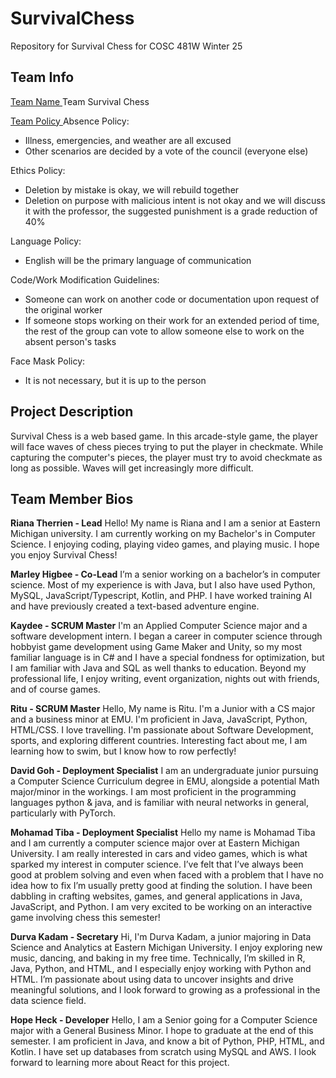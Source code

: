 # SurvivalChess
Repository for Survival Chess for COSC 481W Winter 25

## Team Info
<ins> Team Name </ins>
Team Survival Chess

<ins> Team Policy </ins>
Absence Policy:
- Illness, emergencies, and weather are all excused
- Other scenarios are decided by a vote of the council (everyone else)
  
Ethics Policy:
- Deletion by mistake is okay, we will rebuild together
- Deletion on purpose with malicious intent is not okay and we will discuss it with the professor, the suggested punishment is a grade reduction of 40%
  
Language Policy:
- English will be the primary language of communication

Code/Work Modification Guidelines:
- Someone can work on another code or documentation upon request of the original worker
- If someone stops working on their work for an extended period of time, the rest of the group can vote to allow someone else to work on the absent person's tasks
  
Face Mask Policy:
- It is not necessary, but it is up to the person

## Project Description
Survival Chess is a web based game. In this arcade-style game, the player will face waves of chess pieces trying to put the player in checkmate. While capturing the computer's pieces, the player must try to avoid checkmate as long as possible. Waves will get increasingly more difficult. 

## Team Member Bios
**Riana Therrien - Lead** 
Hello! My name is Riana and I am a senior at Eastern Michigan university. I am currently working on my Bachelor's in Computer Science. I enjoying coding, playing video games, and playing music. I hope you enjoy Survival Chess!

**Marley Higbee - Co-Lead**
I’m a senior working on a bachelor’s in computer science. Most of my experience is with Java, but I also have used Python, MySQL, JavaScript/Typescript, Kotlin, and PHP. I have worked training AI and have previously created a text-based adventure engine.

**Kaydee - SCRUM Master**
I'm an Applied Computer Science major and a software development intern. I began a career in computer science through hobbyist game development using Game Maker and Unity, so my most familiar language is in C# and I have a special fondness for optimization, but I am familiar with Java and SQL as well thanks to education. Beyond my professional life, I enjoy writing, event organization, nights out with friends, and of course games.

**Ritu - SCRUM Master**
Hello, My name is Ritu. I'm a Junior with a CS major and a business minor at EMU. I'm proficient in Java, JavaScript, Python, HTML/CSS. I love travelling. I'm passionate about Software Development, sports, and exploring different countries. Interesting fact about me, I am learning how to swim, but I know how to row perfectly!

**David Goh - Deployment Specialist**
I am an undergraduate junior pursuing a Computer Science Curriculum degree in EMU, alongside a potential Math major/minor in the workings. I am most proficient in the programming languages python & java, and is familiar with neural networks in general, particularly with PyTorch.

**Mohamad Tiba - Deployment Specialist**
Hello my name is Mohamad Tiba and I am currently a computer science major over at Eastern Michigan University. I am really interested in cars and video games, which is what sparked my interest in computer science. I’ve felt that I’ve always been good at problem solving and even when faced with a problem that I have no idea how to fix I’m usually pretty good at finding the solution. I have been dabbling in crafting websites, games, and general applications in Java, JavaScript, and Python. I am very excited to be working on an interactive game involving chess this semester!

**Durva Kadam - Secretary**
Hi, I'm Durva Kadam, a junior majoring in Data Science and Analytics at Eastern Michigan University. I enjoy exploring new music, dancing, and baking in my free time. Technically, I’m skilled in R, Java, Python, and HTML, and I especially enjoy working with Python and HTML. I’m passionate about using data to uncover insights and drive meaningful solutions, and I look forward to growing as a professional in the data science field.

**Hope Heck - Developer**
Hello, I am a Senior going for a Computer Science major with a General Business Minor. I hope to graduate at the end of this semester. I am proficient in Java, and know a bit of Python, PHP, HTML, and Kotlin. I have set up databases from scratch using MySQL and AWS. I look forward to learning more about React for this project.
